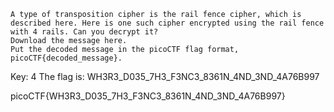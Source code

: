 ```
A type of transposition cipher is the rail fence cipher, which is described here. Here is one such cipher encrypted using the rail fence with 4 rails. Can you decrypt it?
Download the message here.
Put the decoded message in the picoCTF flag format, picoCTF{decoded_message}.
```
Key: 4
The flag is: WH3R3_D035_7H3_F3NC3_8361N_4ND_3ND_4A76B997

picoCTF{WH3R3_D035_7H3_F3NC3_8361N_4ND_3ND_4A76B997}